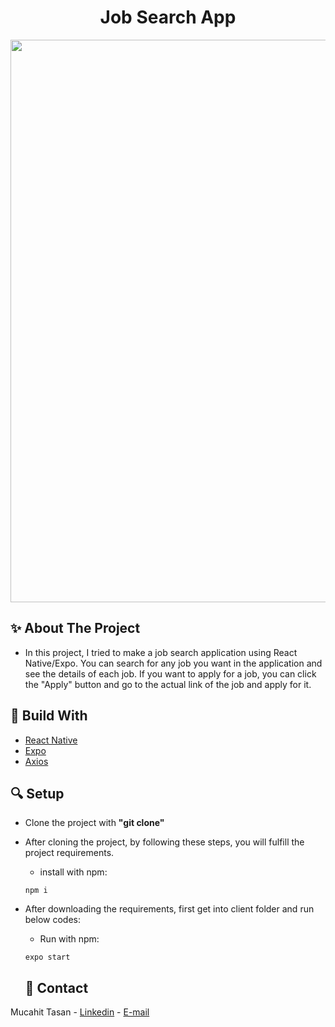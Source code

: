 <h1 align="center"> Job Search App </h1>

<div align="center">
  <img width="900" src = 'https://github.com/mucahittasan/E-Commerce-MERN/assets/88967412/965a3358-ebea-48e2-b5fa-fba702d04542' />
</div>

<h2> ✨ About The Project</h2>

- In this project, I tried to make a job search application using React Native/Expo. You can search for any job you want in the application and see the details of each job. If you want to apply for a job, you can click the "Apply" button and go to the actual link of the job and apply for it.


<h2> 📌 Build With</h2>

- [React Native](https://reactnative.dev/)
- [Expo](https://expo.dev/)
- [Axios](https://axios-http.com/docs/intro)

<h2> 🔍 Setup</h2>

- Clone the project with **"git clone"**

- After cloning the project, by following these steps, you will fulfill the project requirements.

  - install with npm:

  ```npm
  npm i
  ```


- After downloading the requirements, first get into client folder and run below codes:
  - Run with npm:
  ```npm
  expo start
  ```
  
  <h2> 📧 Contact </h2>

Mucahit Tasan - [Linkedin](https://www.linkedin.com/in/mucahittasan) - [E-mail](mailto:mucahittasan0@gmail.com)
